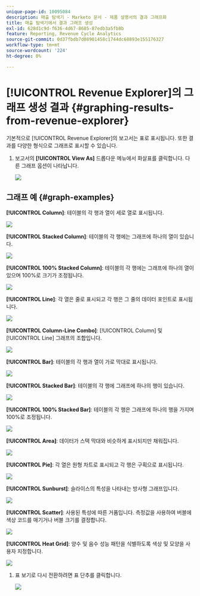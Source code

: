 ```yaml
---
unique-page-id: 10095084
description: 매출 탐색기 - Marketo 문서 - 제품 설명서의 결과 그래프화
title: 매출 탐색기에서 결과 그래프 생성
exl-id: 628d1c9d-f636-4d67-8685-87edb3a5fb8b
feature: Reporting, Revenue Cycle Analytics
source-git-commit: 0d37fbdb7d08901458c1744dc68893e155176327
workflow-type: tm+mt
source-wordcount: '224'
ht-degree: 0%

---
```


# [!UICONTROL Revenue Explorer]의 그래프 생성 결과 {#graphing-results-from-revenue-explorer}

기본적으로 [!UICONTROL Revenue Explorer]의 보고서는 표로 표시됩니다. 또한 결과를 다양한 형식으로 그래프로 표시할 수 있습니다.

1. 보고서의 **[!UICONTROL View As]** 드롭다운 메뉴에서 화살표를 클릭합니다. 다른 그래프 옵션이 나타납니다.

   ![](assets/one-1.png)

## 그래프 예 {#graph-examples}

**[!UICONTROL Column]**: 테이블의 각 행과 열이 세로 열로 표시됩니다.

![](assets/column.png)

**[!UICONTROL Stacked Column]**: 테이블의 각 행에는 그래프에 하나의 열이 있습니다.

![](assets/stacked-column.png)

**[!UICONTROL 100% Stacked Column]**: 테이블의 각 행에는 그래프에 하나의 열이 있으며 100%로 크기가 조정됩니다.

![](assets/100-stacked-column.png)

**[!UICONTROL Line]**: 각 열은 줄로 표시되고 각 행은 그 줄의 데이터 포인트로 표시됩니다.

![](assets/line.png)

**[!UICONTROL Column-Line Combo]**: [!UICONTROL Column] 및 [!UICONTROL Line] 그래프의 조합입니다.

![](assets/column-line-combo.png)

**[!UICONTROL Bar]**: 테이블의 각 행과 열이 가로 막대로 표시됩니다.

![](assets/bar.png)

**[!UICONTROL Stacked Bar]**: 테이블의 각 행에 그래프에 하나의 행이 있습니다.

![](assets/stacked-bar.png)

**[!UICONTROL 100% Stacked Bar]**: 테이블의 각 행은 그래프에 하나의 행을 가지며 100%로 조정됩니다.

![](assets/100-stacked-bar.png)

**[!UICONTROL Area]**: 데이터가 스택 막대와 비슷하게 표시되지만 채워집니다.

![](assets/area.png)

**[!UICONTROL Pie]**: 각 열은 원형 차트로 표시되고 각 행은 구획으로 표시됩니다.

![](assets/pie.png)

**[!UICONTROL Sunburst]**: 슬라이스의 특성을 나타내는 방사형 그래프입니다.

![](assets/sunburst.png)

**[!UICONTROL Scatter]**: 사용된 특성에 따른 거품입니다. 측정값을 사용하여 버블에 색상 코드를 매기거나 버블 크기를 결정합니다.

![](assets/scatter.png)

**[!UICONTROL Heat Grid]**: 양수 및 음수 성능 패턴을 식별하도록 색상 및 모양을 사용자 지정합니다.

![](assets/heat-grid.png)

1. 표 보기로 다시 전환하려면 표 단추를 클릭합니다.

   ![](assets/two-1.png)
